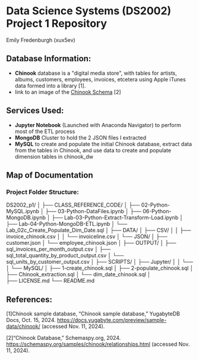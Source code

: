 # Data Science Systems (DS2002) Project 1 Repository
Emily Fredenburgh (xux5ev)

## Database Information:
- **Chinook** database is a "digital media store", with tables for artists, albums, customers, employees, invoices, etcetera using Apple iTunes data formed into a library [1].
- link to an image of the [Chinook Schema](https://schemaspy.org/samples/chinook/relationships.html) [2]


## Services Used:
- **Jupyter Notebook** (Launched with Anaconda Navigator) to perform most of the ETL process
- **MongoDB** Cluster to hold the 2 JSON files I extracted
- **MySQL** to create and populate the initial Chinook database, extract data from the tables in Chinook, and use data to create and populate dimension tables in chinook_dw

## Map of Documentation
### Project Folder Structure:
DS2002_p1/
│
├── CLASS_REFERENCE_CODE/
│   ├── 02-Python-MySQL.ipynb
│   ├── 03-Python-DataFiles.ipynb
│   ├── 06-Python-MongoDB.ipynb
│   ├── Lab-03-Python-Extract-Transform-Load.ipynb
│   ├── Lab-04-Python-MongoDB-ETL.ipynb
│   └── Lab_02c_Create_Populate_Dim_Date.sql
│
├── DATA/
│   ├── CSV/
│   │   ├── invoice_chinook.csv
│   │   └── invoiceline.csv
│   └── JSON/
│       ├── customer.json
│       └── employee_chinook.json
│
├── OUTPUT/
│   ├── sql_invoices_per_month_output.csv
│   ├── sql_total_quantity_by_product_output.csv
│   └── sql_units_by_customer_output.csv
│
├── SCRIPTS/
│   ├── Jupyter/
│   │   └── 
│   └── MySQL/
│       ├── 1-create_chinook.sql
│       ├── 2-populate_chinook.sql
│       ├── Chinook_extraction.sql
│       └── dim_date_chinook.sql
│  
├── LICENSE.md
└── README.md

## References:
[1]Chinook sample database, “Chinook sample database,” YugabyteDB Docs, Oct. 15, 2024. https://docs.yugabyte.com/preview/sample-data/chinook/ (accessed Nov. 11, 2024).

[2]“Chinook Database,” Schemaspy.org, 2024. https://schemaspy.org/samples/chinook/relationships.html (accessed Nov. 11, 2024).
